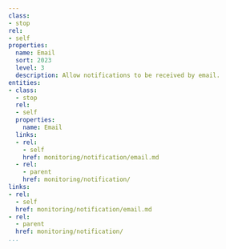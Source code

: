 ```yaml
---
class:
- stop
rel:
- self
properties:
  name: Email
  sort: 2023
  level: 3
  description: Allow notifications to be received by email.
entities:
- class:
  - stop
  rel:
  - self
  properties:
    name: Email
  links:
  - rel:
    - self
    href: monitoring/notification/email.md
  - rel:
    - parent
    href: monitoring/notification/
links:
- rel:
  - self
  href: monitoring/notification/email.md
- rel:
  - parent
  href: monitoring/notification/
...
```

